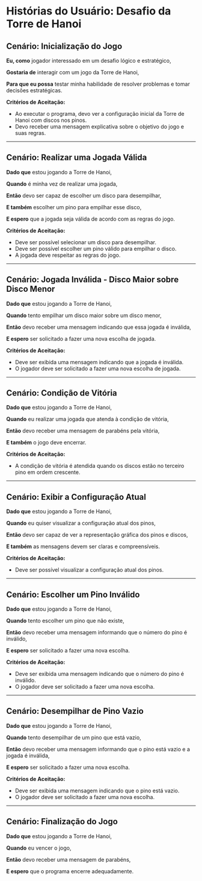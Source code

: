 # Histórias do Usuário: Desafio da Torre de Hanoi

## Cenário: Inicialização do Jogo

**Eu, como** jogador interessado em um desafio lógico e estratégico,

**Gostaria de** interagir com um jogo da Torre de Hanoi,

**Para que eu possa** testar minha habilidade de resolver problemas e tomar decisões estratégicas.

**Critérios de Aceitação:**
- Ao executar o programa, devo ver a configuração inicial da Torre de Hanoi com discos nos pinos.
- Devo receber uma mensagem explicativa sobre o objetivo do jogo e suas regras.

---

## Cenário: Realizar uma Jogada Válida

**Dado que** estou jogando a Torre de Hanoi,

**Quando** é minha vez de realizar uma jogada,

**Então** devo ser capaz de escolher um disco para desempilhar,

**E também** escolher um pino para empilhar esse disco,

**E espero** que a jogada seja válida de acordo com as regras do jogo.

**Critérios de Aceitação:**
- Deve ser possível selecionar um disco para desempilhar.
- Deve ser possível escolher um pino válido para empilhar o disco.
- A jogada deve respeitar as regras do jogo.

---

## Cenário: Jogada Inválida - Disco Maior sobre Disco Menor

**Dado que** estou jogando a Torre de Hanoi,

**Quando** tento empilhar um disco maior sobre um disco menor,

**Então** devo receber uma mensagem indicando que essa jogada é inválida,

**E espero** ser solicitado a fazer uma nova escolha de jogada.

**Critérios de Aceitação:**
- Deve ser exibida uma mensagem indicando que a jogada é inválida.
- O jogador deve ser solicitado a fazer uma nova escolha de jogada.

---

## Cenário: Condição de Vitória

**Dado que** estou jogando a Torre de Hanoi,

**Quando** eu realizar uma jogada que atenda à condição de vitória,

**Então** devo receber uma mensagem de parabéns pela vitória,

**E também** o jogo deve encerrar.

**Critérios de Aceitação:**
- A condição de vitória é atendida quando os discos estão no terceiro pino em ordem crescente.

---

## Cenário: Exibir a Configuração Atual

**Dado que** estou jogando a Torre de Hanoi,

**Quando** eu quiser visualizar a configuração atual dos pinos,

**Então** devo ser capaz de ver a representação gráfica dos pinos e discos,

**E também** as mensagens devem ser claras e compreensíveis.

**Critérios de Aceitação:**
- Deve ser possível visualizar a configuração atual dos pinos.

---

## Cenário: Escolher um Pino Inválido

**Dado que** estou jogando a Torre de Hanoi,

**Quando** tento escolher um pino que não existe,

**Então** devo receber uma mensagem informando que o número do pino é inválido,

**E espero** ser solicitado a fazer uma nova escolha.

**Critérios de Aceitação:**
- Deve ser exibida uma mensagem indicando que o número do pino é inválido.
- O jogador deve ser solicitado a fazer uma nova escolha.

---

## Cenário: Desempilhar de Pino Vazio

**Dado que** estou jogando a Torre de Hanoi,

**Quando** tento desempilhar de um pino que está vazio,

**Então** devo receber uma mensagem informando que o pino está vazio e a jogada é inválida,

**E espero** ser solicitado a fazer uma nova escolha.

**Critérios de Aceitação:**
- Deve ser exibida uma mensagem indicando que o pino está vazio.
- O jogador deve ser solicitado a fazer uma nova escolha.

---

## Cenário: Finalização do Jogo

**Dado que** estou jogando a Torre de Hanoi,

**Quando** eu vencer o jogo,

**Então** devo receber uma mensagem de parabéns,

**E espero** que o programa encerre adequadamente.
